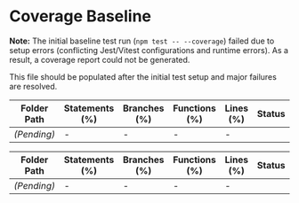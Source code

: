 # Coverage Baseline

**Note:** The initial baseline test run (`npm test -- --coverage`) failed due to setup errors (conflicting Jest/Vitest configurations and runtime errors). As a result, a coverage report could not be generated.

This file should be populated after the initial test setup and major failures are resolved.

| Folder Path | Statements (%) | Branches (%) | Functions (%) | Lines (%) | Status |
| ----------- | -------------- | ------------ | ------------- | --------- | ------ |
| _(Pending)_ | -              | -            | -             | -         |        |

| Folder Path | Statements (%) | Branches (%) | Functions (%) | Lines (%) | Status |
| ----------- | -------------- | ------------ | ------------- | --------- | ------ |
| _(Pending)_ | -              | -            | -             | -         |        |
